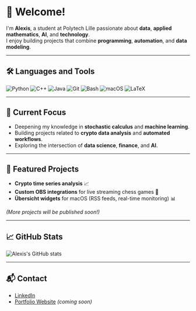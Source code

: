 # 👋 Welcome!

I'm **Alexis**, a student at Polytech Lille passionate about **data**, **applied mathematics**, **AI**, and **technology**.  
I enjoy building projects that combine **programming**, **automation**, and **data modeling**.

---

## 🛠️ Languages and Tools

![Python](https://img.shields.io/badge/-Python-3776AB?style=for-the-badge&logo=python&logoColor=white)
![C++](https://img.shields.io/badge/-C++-00599C?style=for-the-badge&logo=cplusplus&logoColor=white)
![Java](https://img.shields.io/badge/-Java-007396?style=for-the-badge&logo=java&logoColor=white)
![Git](https://img.shields.io/badge/-Git-F05032?style=for-the-badge&logo=git&logoColor=white)
![Bash](https://img.shields.io/badge/-Bash-4EAA25?style=for-the-badge&logo=gnu-bash&logoColor=white)
![macOS](https://img.shields.io/badge/-macOS-000000?style=for-the-badge&logo=apple&logoColor=white)
![LaTeX](https://img.shields.io/badge/-LaTeX-008080?style=for-the-badge&logo=latex&logoColor=white)

---

## 🎯 Current Focus

- Deepening my knowledge in **stochastic calculus** and **machine learning**.
- Building projects related to **crypto data analysis** and **automated workflows**.
- Exploring the intersection of **data science**, **finance**, and **AI**.

---

## 📂 Featured Projects

- **Crypto time series analysis** 📈
- **Custom OBS integrations** for live streaming chess games 🎥
- **Übersicht widgets** for macOS (RSS feeds, real-time monitoring) 📊

*(More projects will be published soon!)*

---

## 📈 GitHub Stats

![Alexis's GitHub stats](https://github-readme-stats.vercel.app/api?username=your-github-username&show_icons=true&theme=transparent)

---

## 📬 Contact

- [LinkedIn](https://linkedin.com/in/your-linkedin-profile)
- [Portfolio Website](https://alexis-portfolio.com) *(coming soon)*
